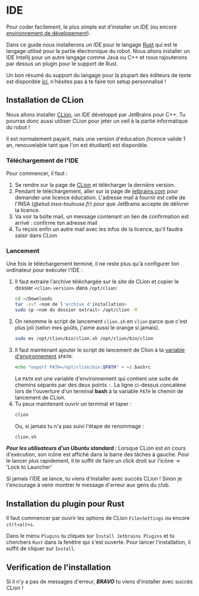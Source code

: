 # IDE

Pour coder facilement, le plus simple est d'installer un IDE (ou encore [environnement de dévelopement](https://fr.wikipedia.org/wiki/Environnement_de_d%C3%A9veloppement)).

Dans ce guide nous installerons un IDE pour le langage [Rust](https://www.rust-lang.org/fr-FR/) qui est le langage utilisé pour la partie électronique du robot.
Nous allons installer un IDE Intellij pour un autre langage comme Java ou C++ et nous rajouterons par dessus un plugin pour le support de Rust.

Un bon résumé du support du langage pour la plupart des éditeurs de texte est disponible [ici](https://areweideyet.com/), n'hésites pas à te faire ton setup personnalisé !

## Installation de CLion

Nous allons installer [CLion](https://www.jetbrains.com/clion/), un IDE développé par JetBrains pour C++. Tu pourras donc aussi utiliser CLion pour jeter un oeil à la partie informatique du robot !

Il est normalement payant, mais une version d'éducation (licence valide 1 an, renouvelable tant que l'on est étudiant) est disponible.

### Téléchargement de l'IDE

Pour commencer, il faut :

1. Se rendre sur la page de [CLion](https://www.jetbrains.com/clion/download/) et télécharger la dernière version.
2. Pendant le téléchargement, aller sur la page de [jetbrains.com](https://www.jetbrains.com/shop/eform/students) pour demander une licence éducation. L'adresse mail à fournir est celle de l'INSA (*<mail>@etud.insa-toulouse.fr*) pour que JetBrains accepte de délivrer la licence.
3. Va voir ta boîte mail, un message contenant un lien de confirmation est arrivé : confirme ton adresse mail
4. Tu reçois enfin un autre mail avec les infos de la licence, qu'il faudra saisir dans CLion

### Lancement

Une fois le téléchargement terminé, il ne reste plus qu'à configurer ton ordinateur pour exécuter l'IDE :

1. Il faut extraire l'archive téléchargée sur le site de CLion et copier le dossier `<clion-version>` dans `/opt/clion`:
	```bash
	cd ~/Downloads
	tar -xvf <nom de l'archive d'installation>
	sudo cp <nom du dossier extrait> /opt/clion -R
	```
2. On renomme le script de lancement `clion.sh` en `clion` parce que c'est plus joli (selon mes goûts, j'aime aussi le orange si jamais).
	```bash
	sudo mv /opt/clion/bin/clion.sh /opt/clion/bin/clion
	```
3. Il faut maintenant ajouter le script de lancement de Clion à ta [variable d'environnement](https://fr.wikipedia.org/wiki/Variable_d%27environnement) `$PATH`:
	```bash
	echo "export PATH=/opt/clion/bin:$PATH" > ~/.bashrc
	```
	Le `PATH` est une variable d'environnement qui contient une suite de chemins séparés par des deux points `:`.
	La ligne ci-dessus concatène lors de l'ouverture d'un terminal **bash** à la variable `PATH` le chemin de lancement de CLion.
4. Tu peux maintenant ouvrir un terminal et taper :
	```bash
	clion
	```
	Ou, si jamais tu n'a pas suivi l'étape de renommage :
	```bash
	clion.sh
	```

***Pour les utilisateurs d'un Ubuntu standard :*** Lorsque CLion est en cours d'exécution, son icône est affiché dans la barre des tâches à gauche. Pour le lancer plus rapidement, il te suffit de faire un click droit sur l'icône -> 'Lock to Launcher'

Si jamais l'IDE se lance, tu viens d'installer avec succès CLion ! Sinon je t'encourage à venir montrer le message d'erreur aux gens du club.

## Installation du plugin pour Rust

Il faut commencer par ouvrir les options de CLion `File>Settings` ou encore `ctrl+alt+s`.

Dans le menu `Plugins` tu cliques sur `Install Jetbrains Plugins` et tu cherchers `Rust` dans la fenêtre qui s'est ouverte. Pour lancer l'installation, il suffit de cliquer sur `Install`.

## Verification de l'installation

Si il n'y a pas de messages d'erreur, ***BRAVO*** tu viens d'installer avec succès CLion !
